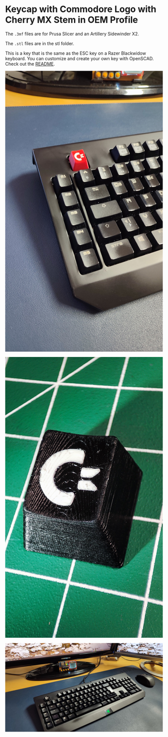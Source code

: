 # Keycap with Commodore Logo with Cherry MX Stem in OEM Profile

The `.3mf` files are for Prusa Slicer and an Artillery Sidewinder X2.

The `.stl`  files are in the stl folder.

This is a key that is the same as the ESC key on a Razer Blackwidow keyboard. You can customize and create your own key with OpenSCAD. Check out the [README](openscad/readme.md).

![Red Key](images/red_key.jpg)

![Black Key Closeup](images/black_key_closeup.jpg)

![Black Key](images/black_key.jpg)
